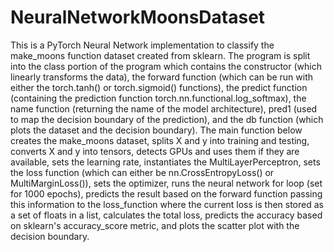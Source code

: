 # NeuralNetworkMoonsDataset
This is a PyTorch Neural Network implementation to classify the make_moons function dataset created from sklearn. The program is split into the class portion of the program which contains the constructor (which linearly transforms the data), the forward function (which can be run with either the torch.tanh() or torch.sigmoid() functions), the predict function (containing the prediction function torch.nn.functional.log_softmax), the name function (returning the name of the model architecture), pred1 (used to map the decision boundary of the prediction), and the db function (which plots the dataset and the decision boundary).
The main function below creates the make_moons dataset, splits X and y into training and testing, converts X and y into tensors, detects GPUs and uses them if they are available, sets the learning rate, instantiates the MultiLayerPerceptron, sets the loss function (which can either be nn.CrossEntropyLoss() or MultiMarginLoss()), sets the optimizer, runs the neural network for loop (set for 1000 epochs), predicts the result based on the forward function passing this information to the loss_function where the current loss is then stored as a set of floats in a list, calculates the total loss, predicts the accuracy based on sklearn's accuracy_score metric, and plots the scatter plot with the decision boundary. 
